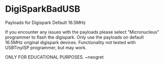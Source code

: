# DigiSparkBadUSB
Payloads for Digispark Default 16.5MHz

If you encounter any issues with the payloads please select "Micronucleus" programmer to flash the digispark.
Only use the payloads on default 16.5MHz original digispark devices.
Functionality not tested with USBTinyISP programmer, but may work.

ONLY FOR EDUCATIONAL PURPOSES.
~neogret
